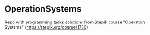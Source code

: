 # OperationSystems
Repo with programming tasks solutions from Stepik course "Operation Systems" (https://stepik.org/course/1780)
